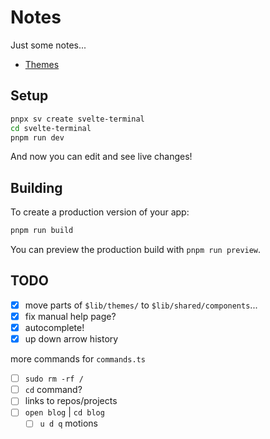 # Notes

Just some notes...

- [Themes](./themes.md)

## Setup

```sh
pnpx sv create svelte-terminal
cd svelte-terminal
pnpm run dev
```

And now you can edit and see live changes!

## Building

To create a production version of your app:

```sh
pnpm run build
```

You can preview the production build with `pnpm run preview`.

## TODO

- [x] move parts of `$lib/themes/` to `$lib/shared/components`...
- [x] fix manual help page?
- [x] autocomplete!
- [x] up down arrow history

more commands for `commands.ts`

- [ ] `sudo rm -rf /`
- [ ] `cd` command?
- [ ] links to repos/projects
- [ ] `open blog` | `cd blog`
  - [ ] `u d q` motions
